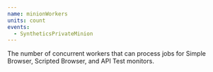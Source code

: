```yaml
---
name: minionWorkers
units: count
events:
  - SyntheticsPrivateMinion
---
```


The number of concurrent workers that can process jobs for Simple Browser, Scripted Browser, and API Test monitors.